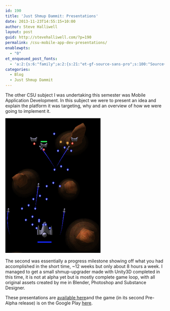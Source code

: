 ```yaml
---
id: 190
title: 'Just Shmup Dammit: Presentations'
date: 2013-11-23T14:55:15+10:00
author: Steve Halliwell
layout: post
guid: http://stevehalliwell.com/?p=190
permalink: /csu-mobile-app-dev-presentations/
enablewpts:
  - "0"
et_enqueued_post_fonts:
  - 'a:2:{s:6:"family";a:2:{s:21:"et-gf-source-sans-pro";s:100:"Source+Sans+Pro:200,200italic,300,300italic,regular,italic,600,600italic,700,700italic,900,900italic";s:10:"et-gf-lato";s:75:"Lato:100,100italic,300,300italic,regular,italic,700,700italic,900,900italic";}s:6:"subset";a:7:{i:0;s:8:"cyrillic";i:1;s:5:"greek";i:2;s:10:"vietnamese";i:3;s:5:"latin";i:4;s:9:"greek-ext";i:5;s:9:"latin-ext";i:6;s:12:"cyrillic-ext";}}'
categories:
  - Blog
  - Just Shmup Dammit
---
```

The other CSU subject I was undertaking this semester was Mobile Application Development. In this subject we were to present an idea and explain the platform it was targeting, why and an overview of how we were going to implement it.

![](../assets/images/2013/11/jsd_ps2_clipped.png)

The second was essentially a progress milestone showing off what you had accomplished in the short time, ~12 weeks but only about 8 hours a week. I managed to get a small shmup-upgrader made with Unity3D completed in this time, it is not at alpha yet but is mostly complete game loop, with all original assets created by me in Blender, Photoshop and Substance Designer.

These presentations are [available here](https://drive.google.com/folderview?id=0B3IiDGqoOqoSd3JHQ3NtUGs3V3c&usp=sharing)and the game (in its second Pre-Alpha release) is on the Google Play [here](https://play.google.com/store/apps/details?id=com.ahh.jsd_pa).